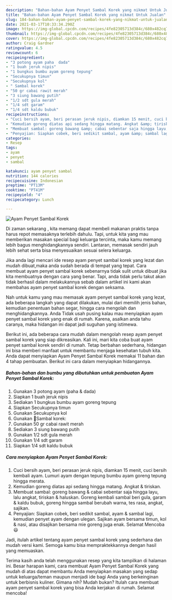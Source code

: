 ```yaml
---
description: "Bahan-bahan Ayam Penyet Sambal Korek yang nikmat Untuk Jualan"
title: "Bahan-bahan Ayam Penyet Sambal Korek yang nikmat Untuk Jualan"
slug: 184-bahan-bahan-ayam-penyet-sambal-korek-yang-nikmat-untuk-jualan
date: 2021-03-17T10:33:34.290Z
image: https://img-global.cpcdn.com/recipes/4fe82305713d384c/680x482cq70/ayam-penyet-sambal-korek-foto-resep-utama.jpg
thumbnail: https://img-global.cpcdn.com/recipes/4fe82305713d384c/680x482cq70/ayam-penyet-sambal-korek-foto-resep-utama.jpg
cover: https://img-global.cpcdn.com/recipes/4fe82305713d384c/680x482cq70/ayam-penyet-sambal-korek-foto-resep-utama.jpg
author: Craig Gardner
ratingvalue: 4.5
reviewcount: 6
recipeingredient:
- "3 potong ayam paha  dada"
- "1 buah jeruk nipis"
- "1 bungkus bumbu ayam goreng tepung"
- "Secukupnya timun"
- "Secukupnya kol"
- " Sambal korek"
- "50 gr cabai rawit merah"
- "3 siung bawang putih"
- "1/2 sdt gula merah"
- "1/4 sdt garam"
- "1/4 sdt kaldu bubuk"
recipeinstructions:
- "Cuci bersih ayam, beri perasan jeruk nipis, diamkan 15 menit, cuci bersih kembali ayam. Lumuri ayam dengan tepung bumbu ayam goreng tepung hingga merata."
- "Kemudian goreng diatas api sedang hingga matang. Angkat &amp; tiriskan."
- "Membuat sambal: goreng bawang &amp; cabai sebentar saja hingga layu, lalu angkat, tiriskan &amp; haluskan. Goreng kembali sambal beri gula, garam &amp; kaldu bubuk, goreng hingga sambal berubah warna, tes rasa, angkat, sajikan."
- "Penyajian: Siapkan cobek, beri sedikit sambal, ayam &amp; sambal lagi, kemudian penyet ayam dengan ulegan. Sajikan ayam bersama timun, kol &amp; nasi, atau disajikan bersama mie goreng juga enak. Selamat Mencoba 😃"
categories:
- Resep
tags:
- ayam
- penyet
- sambal

katakunci: ayam penyet sambal 
nutrition: 144 calories
recipecuisine: Indonesian
preptime: "PT13M"
cooktime: "PT41M"
recipeyield: "4"
recipecategory: Lunch

---
```



![Ayam Penyet Sambal Korek](https://img-global.cpcdn.com/recipes/4fe82305713d384c/680x482cq70/ayam-penyet-sambal-korek-foto-resep-utama.jpg)

Di zaman  sekarang , kita memang dapat membeli makanan praktis tanpa harus repot memasaknya terlebih dahulu. Tapi, untuk kita yang mau memberikan masakan special bagi keluarga tercinta, maka kamu memang lebih bagus menghidangkannya sendiri. Lantaran, memasak sendiri jauh lebih sehat serta bisa menyesuaikan sesuai selera keluarga.

Jika anda lagi mencari ide resep ayam penyet sambal korek yang lezat dan mudah dibuat,maka anda sudah berada di tempat yang tepat. Cara membuat ayam penyet sambal korek  sebenarnya tidak sulit untuk dibuat jika kita membuatnya dengan cara yang benar. Tapi, anda tidak perlu takut akan tidak berhasil dalam melakukannya 
sebab dalam artikel ini kami akan membahas ayam penyet sambal korek dengan seksama.  



Nah untuk kamu yang mau memasak ayam penyet sambal korek yang lezat, ada beberapa langkah yang dapat dilakukan, mulai dari memilih jenis bahan, kemudian penentuan bahan segar, hingga cara mengolah dan menghidangkannya. Anda Tidak usah pusing kalau mau menyiapkan ayam penyet sambal korek yang enak di rumah. Karena, asalkan anda  tahu caranya, maka hidangan ini dapat jadi suguhan yang istimewa.

Berikut ini, ada beberapa cara mudah dalam mengolah resep ayam penyet sambal korek yang siap dikreasikan. Kali ini, mari kita coba buat ayam penyet sambal korek sendiri di rumah. Tetap berbahan sederhana, hidangan ini bisa memberi manfaat untuk membantu menjaga kesehatan tubuh kita. Anda dapat menyiapkan Ayam Penyet Sambal Korek memakai 11 bahan dan 4 tahap pembuatan. Berikut ini cara dalam menyiapkan hidangannya.

<!--inarticleads1-->

##### Bahan-bahan dan bumbu yang dibutuhkan untuk pembuatan Ayam Penyet Sambal Korek:

1. Gunakan 3 potong ayam (paha &amp; dada)
1. Siapkan 1 buah jeruk nipis
1. Sediakan 1 bungkus bumbu ayam goreng tepung
1. Siapkan Secukupnya timun
1. Gunakan Secukupnya kol
1. Gunakan  🍥Sambal korek:
1. Gunakan 50 gr cabai rawit merah
1. Sediakan 3 siung bawang putih
1. Gunakan 1/2 sdt gula merah
1. Gunakan 1/4 sdt garam
1. Siapkan 1/4 sdt kaldu bubuk




<!--inarticleads2-->

##### Cara menyiapkan Ayam Penyet Sambal Korek:

1. Cuci bersih ayam, beri perasan jeruk nipis, diamkan 15 menit, cuci bersih kembali ayam. Lumuri ayam dengan tepung bumbu ayam goreng tepung hingga merata.
1. Kemudian goreng diatas api sedang hingga matang. Angkat &amp; tiriskan.
1. Membuat sambal: goreng bawang &amp; cabai sebentar saja hingga layu, lalu angkat, tiriskan &amp; haluskan. Goreng kembali sambal beri gula, garam &amp; kaldu bubuk, goreng hingga sambal berubah warna, tes rasa, angkat, sajikan.
1. Penyajian: Siapkan cobek, beri sedikit sambal, ayam &amp; sambal lagi, kemudian penyet ayam dengan ulegan. Sajikan ayam bersama timun, kol &amp; nasi, atau disajikan bersama mie goreng juga enak. Selamat Mencoba 😃




Jadi, itulah artikel tentang  ayam penyet sambal korek  yang sederhana dan mudah versi kami. Semoga kamu bisa mempraktekkannya dengan hasil yang memuaskan. 

Terima kasih anda telah menggunakan resep yang kita tampilkan di halaman ini. Besar harapan kami, cara membuat  Ayam Penyet Sambal Korek yang mudah di atas dapat membantu Anda menyiapkan masakan yang sedap untuk keluarga/teman maupun menjadi ide bagi Anda yang berkeinginan untuk berbisnis kuliner. Gimana nih? Mudah bukan? Itulah cara membuat ayam penyet sambal korek yang bisa Anda kerjakan di rumah. Selamat mencoba!

